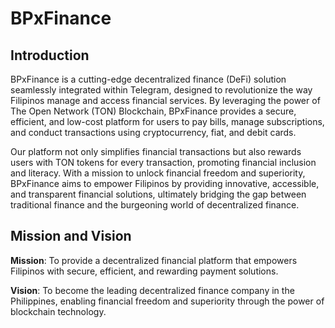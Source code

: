 # BPxFinance

## Introduction

BPxFinance is a cutting-edge decentralized finance (DeFi) solution seamlessly integrated within Telegram, designed to revolutionize the way Filipinos manage and access financial services. By leveraging the power of The Open Network (TON) Blockchain, BPxFinance provides a secure, efficient, and low-cost platform for users to pay bills, manage subscriptions, and conduct transactions using cryptocurrency, fiat, and debit cards.

Our platform not only simplifies financial transactions but also rewards users with TON tokens for every transaction, promoting financial inclusion and literacy. With a mission to unlock financial freedom and superiority, BPxFinance aims to empower Filipinos by providing innovative, accessible, and transparent financial solutions, ultimately bridging the gap between traditional finance and the burgeoning world of decentralized finance.

## Mission and Vision

**Mission**: To provide a decentralized financial platform that empowers Filipinos with secure, efficient, and rewarding payment solutions.

**Vision**: To become the leading decentralized finance company in the Philippines, enabling financial freedom and superiority through the power of blockchain technology.

